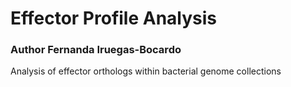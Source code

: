 # Effector Profile Analysis

### Author Fernanda Iruegas-Bocardo

Analysis of effector orthologs within bacterial genome collections 


